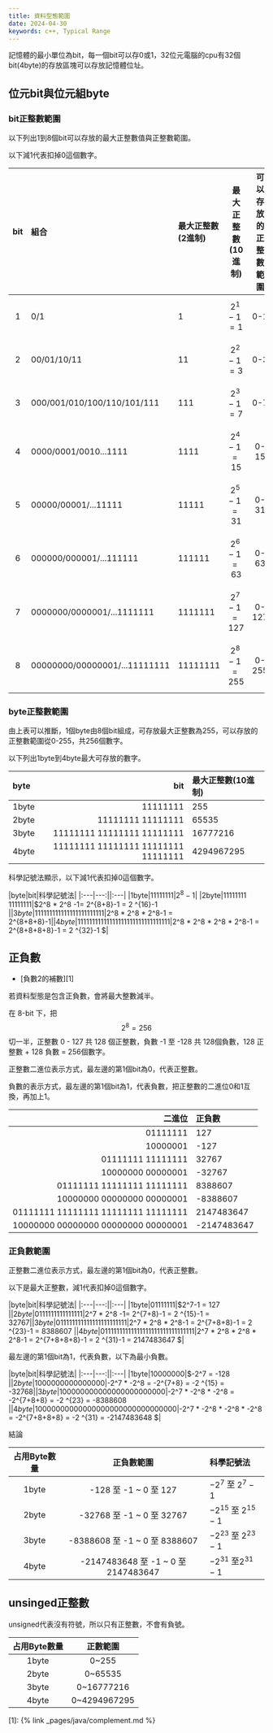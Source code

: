 ```yaml
---
title: 資料型態範圍
date: 2024-04-30
keywords: c++, Typical Range
---
```

記憶體的最小單位為bit，每一個bit可以存0或1，32位元電腦的cpu有32個bit(4byte)的存放區塊可以存放記憶體位址。

## 位元bit與位元組byte
### bit正整數範圍
以下列出1到8個bit可以存放的最大正整數值與正整數範圍。

以下減1代表扣掉0這個數字。

|bit|組合|最大正整數(2進制)|最大正整數(10進制)|可以存放的正整數範圍|
|:---:|:---|:---|:---:|:---:|
|1|0/1|1|$$ 2^1-1 = 1 $$|0-1|
|2|00/01/10/11|11|$$ 2^2-1 = 3 $$|0-3|
|3|000/001/010/100/110/101/111|111|$$ 2^3-1 = 7 $$|0-7|
|4|0000/0001/0010...1111|1111|$$ 2^4-1 = 15 $$|0-15|
|5|00000/00001/...11111|11111|$$ 2^5-1 = 31 $$|0-31|
|6|000000/000001/...111111|111111|$$ 2^6-1 = 63 $$|0-63|
|7|0000000/0000001/...1111111|1111111|$$ 2^7-1 = 127 $$|0-127|
|8|00000000/00000001/...11111111|11111111|$$ 2^8-1 = 255 $$|0-255|

### byte正整數範圍
由上表可以推斷，1個byte由8個bit組成，可存放最大正整數為255，可以存放的正整數範圍從0-255，共256個數字。

以下列出1byte到4byte最大可存放的數字。

|byte|bit|最大正整數(10進制)|
|:---|---:|:---|
|1byte|11111111|255|
|2byte|11111111 11111111|65535|
|3byte|11111111 11111111 11111111|16777216|
|4byte|11111111 11111111 11111111 11111111|4294967295|

科學記號法顯示，以下減1代表扣掉0這個數字。

|byte|bit|科學記號法|
|:---|---:||:---|
|1byte|11111111|$2^8-1$|
|2byte|11111111 11111111|$2^8 * 2^8 -1= 2^{8+8}-1 = 2 ^{16}-1 $|
|3byte|11111111 11111111 11111111|$2^8 * 2^8 * 2^8-1 = 2^{8+8+8}-1$|
|4byte|11111111 11111111 11111111 11111111|$2^8 * 2^8 * 2^8 * 2^8-1 = 2^{8+8+8+8}-1 = 2 ^{32}-1 $|

## 正負數
- [負數2的補數][1]

若資料型態是包含正負數，會將最大整數減半。

在 8-bit 下，把$$ 2^8 = 256 $$切一半，正整數 0 - 127 共 128 個正整數，負數 -1 至 -128 共 128個負數，128 正整數 \+ 128 負數 = 256個數字。

正整數二進位表示方式，最左邊的第1個bit為0，代表正整數。

負數的表示方式，最左邊的第1個bit為1，代表負數，把正整數的二進位0和1互換，再加上1。

|二進位|正負數|
|---:|:---|
|01111111|127|
|10000001|-127|
|01111111 11111111|32767|
|10000000 00000001|-32767|
|01111111 11111111 11111111|8388607|
|10000000 00000000 00000001|-8388607|
|01111111 11111111 11111111 11111111|2147483647|
|10000000 00000000 00000000 00000001|-2147483647|

### 正負數範圍
正整數二進位表示方式，最左邊的第1個bit為0，代表正整數。

以下是最大正整數，減1代表扣掉0這個數字。

|byte|bit|科學記號法|
|:---|---:||:---|
|1byte|01111111|$2^7-1 = 127 $|
|2byte|01111111 11111111|$2^7 * 2^8 -1= 2^{7+8}-1 = 2 ^{15}-1 = 32767$|
|3byte|01111111 11111111 11111111|$2^7 * 2^8 * 2^8-1 = 2^{7+8+8}-1 = 2 ^{23}-1 = 8388607 $|
|4byte|01111111 11111111 11111111 11111111|$2^7 * 2^8 * 2^8 * 2^8-1 = 2^{7+8+8+8}-1 = 2 ^{31}-1 = 2147483647 $|


最左邊的第1個bit為1，代表負數，以下為最小負數。

|byte|bit|科學記號法|
|:---|---:||:---|
|1byte|10000000|$-2^7 = -128 $|
|2byte|10000000 00000000|$-2^7 * -2^8 = -2^{7+8} = -2 ^{15} = -32768$|
|3byte|10000000 00000000 00000000|$-2^7 * -2^8 * -2^8 = -2^{7+8+8} = -2 ^{23} = -8388608 $|
|4byte|10000000 00000000 00000000 00000000|$-2^7 * -2^8 * -2^8 * -2^8 = -2^{7+8+8+8} = -2 ^{31} = -2147483648 $|

結論

|占用Byte數量|正負數範圍|科學記號法|
|:---:|:---:|:----|
|1byte|-128 至 -1 ~ 0 至 127|$-2^7$ 至 $2^7 - 1$|
|2byte|-32768 至 -1 ~ 0 至 32767|$-2 ^{15}$ 至 $2 ^{15} - 1$|
|3byte|-8388608 至 -1 ~ 0 至 8388607|$-2 ^{23}$ 至 $2 ^{23} -1$|
|4byte|-2147483648 至 -1 ~ 0 至 2147483647|$-2 ^{31}$ 至$2 ^{31} - 1$|

## unsinged正整數 
unsigned代表沒有符號，所以只有正整數，不會有負號。

|占用Byte數量|正數範圍|
|:---:|:---:|
|1byte|0~255|
|2byte|0~65535|
|3byte|0~16777216|
|4byte|0~4294967295|


[1]: {% link _pages/java/complement.md %}